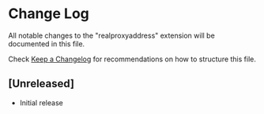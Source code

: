 # Change Log

All notable changes to the "realproxyaddress" extension will be documented in this file.

Check [Keep a Changelog](http://keepachangelog.com/) for recommendations on how to structure this file.

## [Unreleased]

- Initial release